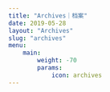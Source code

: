 ```yaml
---
title: "Archives｜档案"
date: 2019-05-28
layout: "Archives"
slug: "archives"
menu:
    main:
        weight: -70
        params: 
            icon: archives
---
```

